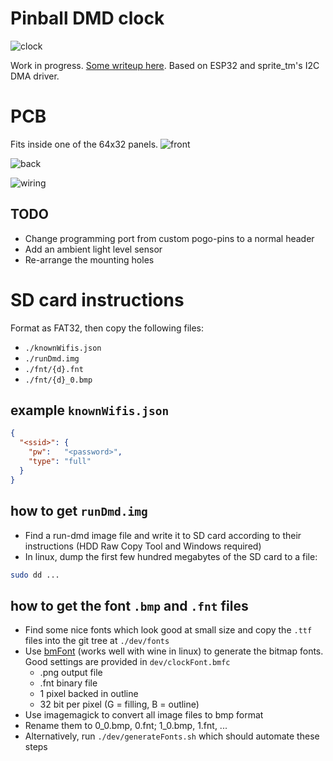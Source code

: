 # Pinball DMD clock

![clock](https://github.com/yetifrisstlama/Espirgbani/raw/master/pcb/front.jpg)

Work in progress. [Some writeup here](http://yetifrisstlama.blogspot.com/2018/02/the-esp32-pinball-rgb-matrix-animation.html). Based on ESP32 and sprite_tm's I2C DMA driver.

# PCB
Fits inside one of the 64x32 panels.
![front](https://github.com/yetifrisstlama/Espirgbani/raw/master/pcb/1.png)

![back](https://github.com/yetifrisstlama/Espirgbani/raw/master/pcb/2.png)

![wiring](https://github.com/yetifrisstlama/Espirgbani/raw/master/pcb/back.jpg)

## TODO
  * Change programming port from custom pogo-pins to a normal header
  * Add an ambient light level sensor
  * Re-arrange the mounting holes
  
# SD card instructions
Format as FAT32, then copy the following files: 
  * `./knownWifis.json`
  * `./runDmd.img`
  * `./fnt/{d}.fnt`
  * `./fnt/{d}_0.bmp`
  
## example `knownWifis.json`
```json
{
  "<ssid>": {
    "pw":   "<password>",
    "type": "full"
  }
}
```

## how to get `runDmd.img`
  * Find a run-dmd image file and write it to SD card according to their instructions (HDD Raw Copy Tool and Windows required)
  * In linux, dump the first few hundred megabytes of the SD card to a file: 
  ```bash
  sudo dd ...
  ```
  
## how to get the font `.bmp` and `.fnt` files
  * Find some nice fonts which look good at small size and copy the `.ttf` files into the git tree at `./dev/fonts`
  * Use [bmFont](http://www.angelcode.com/products/bmfont/) (works well with wine in linux) to generate the bitmap fonts. Good settings are provided in `dev/clockFont.bmfc`
    * .png output file
    * .fnt binary file
    * 1 pixel backed in outline
    * 32 bit per pixel (G = filling, B = outline)
  * Use imagemagick to convert all image files to bmp format
  * Rename them to 0_0.bmp, 0.fnt;  1_0.bmp, 1.fnt, ...
  * Alternatively, run `./dev/generateFonts.sh` which should automate these steps
